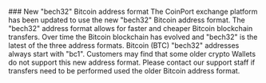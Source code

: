 ﻿﻿### New "bech32" Bitcoin address format
The CoinPort exchange platform has been updated to use the new "bech32" Bitcoin address format.
The "bech32" address format allows for faster and cheaper Bitcoin blockchain transfers. Over time the Bitcoin blockchain has evolved and "bech32" is the latest of the three address formats.
Bitcoin (BTC) "bech32" addresses always start with "bc1".
Customers may find that some older crypto Wallets do not support this new address format. Please contact our support staff if transfers need to be performed used the older Bitcoin address format. 

